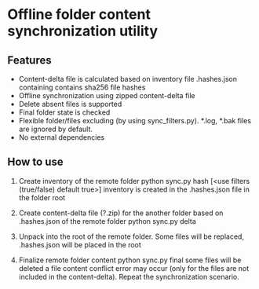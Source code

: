 # Offline folder content synchronization utility
## Features
* Content-delta file is calculated based on inventory file .hashes.json containing contains sha256 file hashes
* Offline synchronization using zipped content-delta file
* Delete absent files is supported
* Final folder state is checked 
* Flexible folder/files excluding (by using sync_filters.py). *.log, *.bak files are ignored by default.
* No external dependencies

## How to use

1. Create inventory of the remote folder 
	python sync.py hash <folder> [<use filters (true/false) default true>]
	inventory is created in the .hashes.json file in the folder root

2. Create content-delta file (?.zip) for the another folder based on .hashes.json of the remote folder
	python sync.py delta <folder> <inventory file> <content-delta file.zip>

3. Unpack <content-delta file.zip> into the root of the remote folder. Some files will be replaced, .hashes.json will be placed in the root

4. Finalize remote folder content
	python sync.py final <folder>
	some files will be deleted
	a file content conflict error may occur (only for the files are not included in the content-delta). Repeat the synchronization scenario.
	
	